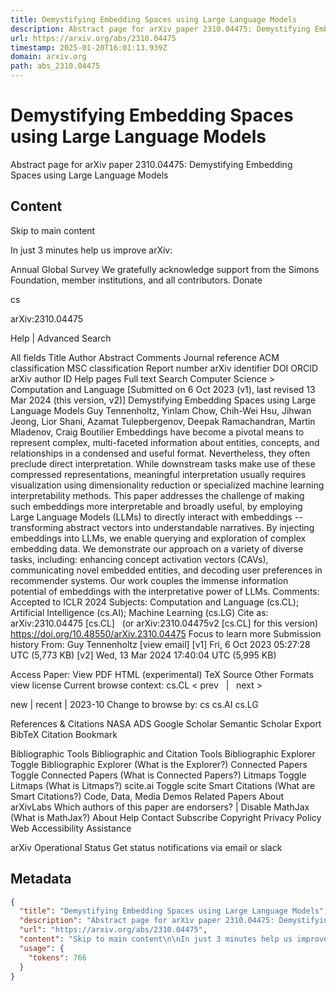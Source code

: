 ```yaml
---
title: Demystifying Embedding Spaces using Large Language Models
description: Abstract page for arXiv paper 2310.04475: Demystifying Embedding Spaces using Large Language Models
url: https://arxiv.org/abs/2310.04475
timestamp: 2025-01-20T16:01:13.939Z
domain: arxiv.org
path: abs_2310.04475
---
```


# Demystifying Embedding Spaces using Large Language Models


Abstract page for arXiv paper 2310.04475: Demystifying Embedding Spaces using Large Language Models


## Content

Skip to main content

In just 3 minutes help us improve arXiv:

Annual Global Survey
We gratefully acknowledge support from the Simons Foundation, member institutions, and all contributors.
Donate
>
cs
>
arXiv:2310.04475

Help | Advanced Search

All fields
Title
Author
Abstract
Comments
Journal reference
ACM classification
MSC classification
Report number
arXiv identifier
DOI
ORCID
arXiv author ID
Help pages
Full text
Search
Computer Science > Computation and Language
[Submitted on 6 Oct 2023 (v1), last revised 13 Mar 2024 (this version, v2)]
Demystifying Embedding Spaces using Large Language Models
Guy Tennenholtz, Yinlam Chow, Chih-Wei Hsu, Jihwan Jeong, Lior Shani, Azamat Tulepbergenov, Deepak Ramachandran, Martin Mladenov, Craig Boutilier
Embeddings have become a pivotal means to represent complex, multi-faceted information about entities, concepts, and relationships in a condensed and useful format. Nevertheless, they often preclude direct interpretation. While downstream tasks make use of these compressed representations, meaningful interpretation usually requires visualization using dimensionality reduction or specialized machine learning interpretability methods. This paper addresses the challenge of making such embeddings more interpretable and broadly useful, by employing Large Language Models (LLMs) to directly interact with embeddings -- transforming abstract vectors into understandable narratives. By injecting embeddings into LLMs, we enable querying and exploration of complex embedding data. We demonstrate our approach on a variety of diverse tasks, including: enhancing concept activation vectors (CAVs), communicating novel embedded entities, and decoding user preferences in recommender systems. Our work couples the immense information potential of embeddings with the interpretative power of LLMs.
Comments:	Accepted to ICLR 2024
Subjects:	Computation and Language (cs.CL); Artificial Intelligence (cs.AI); Machine Learning (cs.LG)
Cite as:	arXiv:2310.04475 [cs.CL]
 	(or arXiv:2310.04475v2 [cs.CL] for this version)
 	
https://doi.org/10.48550/arXiv.2310.04475
Focus to learn more
Submission history
From: Guy Tennenholtz [view email]
[v1] Fri, 6 Oct 2023 05:27:28 UTC (5,773 KB)
[v2] Wed, 13 Mar 2024 17:40:04 UTC (5,995 KB)

Access Paper:
View PDF
HTML (experimental)
TeX Source
Other Formats
view license
Current browse context:
cs.CL
< prev   |   next >

new | recent | 2023-10
Change to browse by:
cs
cs.AI
cs.LG

References & Citations
NASA ADS
Google Scholar
Semantic Scholar
Export BibTeX Citation
Bookmark
 
Bibliographic Tools
Bibliographic and Citation Tools
Bibliographic Explorer Toggle
Bibliographic Explorer (What is the Explorer?)
Connected Papers Toggle
Connected Papers (What is Connected Papers?)
Litmaps Toggle
Litmaps (What is Litmaps?)
scite.ai Toggle
scite Smart Citations (What are Smart Citations?)
Code, Data, Media
Demos
Related Papers
About arXivLabs
Which authors of this paper are endorsers? | Disable MathJax (What is MathJax?)
About
Help
Contact
Subscribe
Copyright
Privacy Policy
Web Accessibility Assistance

arXiv Operational Status 
Get status notifications via email or slack

## Metadata

```json
{
  "title": "Demystifying Embedding Spaces using Large Language Models",
  "description": "Abstract page for arXiv paper 2310.04475: Demystifying Embedding Spaces using Large Language Models",
  "url": "https://arxiv.org/abs/2310.04475",
  "content": "Skip to main content\n\nIn just 3 minutes help us improve arXiv:\n\nAnnual Global Survey\nWe gratefully acknowledge support from the Simons Foundation, member institutions, and all contributors.\nDonate\n>\ncs\n>\narXiv:2310.04475\n\nHelp | Advanced Search\n\nAll fields\nTitle\nAuthor\nAbstract\nComments\nJournal reference\nACM classification\nMSC classification\nReport number\narXiv identifier\nDOI\nORCID\narXiv author ID\nHelp pages\nFull text\nSearch\nComputer Science > Computation and Language\n[Submitted on 6 Oct 2023 (v1), last revised 13 Mar 2024 (this version, v2)]\nDemystifying Embedding Spaces using Large Language Models\nGuy Tennenholtz, Yinlam Chow, Chih-Wei Hsu, Jihwan Jeong, Lior Shani, Azamat Tulepbergenov, Deepak Ramachandran, Martin Mladenov, Craig Boutilier\nEmbeddings have become a pivotal means to represent complex, multi-faceted information about entities, concepts, and relationships in a condensed and useful format. Nevertheless, they often preclude direct interpretation. While downstream tasks make use of these compressed representations, meaningful interpretation usually requires visualization using dimensionality reduction or specialized machine learning interpretability methods. This paper addresses the challenge of making such embeddings more interpretable and broadly useful, by employing Large Language Models (LLMs) to directly interact with embeddings -- transforming abstract vectors into understandable narratives. By injecting embeddings into LLMs, we enable querying and exploration of complex embedding data. We demonstrate our approach on a variety of diverse tasks, including: enhancing concept activation vectors (CAVs), communicating novel embedded entities, and decoding user preferences in recommender systems. Our work couples the immense information potential of embeddings with the interpretative power of LLMs.\nComments:\tAccepted to ICLR 2024\nSubjects:\tComputation and Language (cs.CL); Artificial Intelligence (cs.AI); Machine Learning (cs.LG)\nCite as:\tarXiv:2310.04475 [cs.CL]\n \t(or arXiv:2310.04475v2 [cs.CL] for this version)\n \t\nhttps://doi.org/10.48550/arXiv.2310.04475\nFocus to learn more\nSubmission history\nFrom: Guy Tennenholtz [view email]\n[v1] Fri, 6 Oct 2023 05:27:28 UTC (5,773 KB)\n[v2] Wed, 13 Mar 2024 17:40:04 UTC (5,995 KB)\n\nAccess Paper:\nView PDF\nHTML (experimental)\nTeX Source\nOther Formats\nview license\nCurrent browse context:\ncs.CL\n< prev   |   next >\n\nnew | recent | 2023-10\nChange to browse by:\ncs\ncs.AI\ncs.LG\n\nReferences & Citations\nNASA ADS\nGoogle Scholar\nSemantic Scholar\nExport BibTeX Citation\nBookmark\n \nBibliographic Tools\nBibliographic and Citation Tools\nBibliographic Explorer Toggle\nBibliographic Explorer (What is the Explorer?)\nConnected Papers Toggle\nConnected Papers (What is Connected Papers?)\nLitmaps Toggle\nLitmaps (What is Litmaps?)\nscite.ai Toggle\nscite Smart Citations (What are Smart Citations?)\nCode, Data, Media\nDemos\nRelated Papers\nAbout arXivLabs\nWhich authors of this paper are endorsers? | Disable MathJax (What is MathJax?)\nAbout\nHelp\nContact\nSubscribe\nCopyright\nPrivacy Policy\nWeb Accessibility Assistance\n\narXiv Operational Status \nGet status notifications via email or slack",
  "usage": {
    "tokens": 766
  }
}
```
